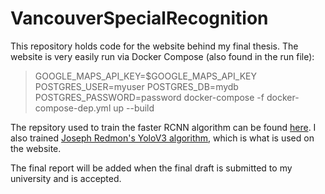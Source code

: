 # VancouverSpecialRecognition

This repository holds code for the website behind my final thesis. The website is very easily run via Docker Compose (also found in the run file):

> GOOGLE_MAPS_API_KEY=$GOOGLE_MAPS_API_KEY POSTGRES_USER=myuser POSTGRES_DB=mydb POSTGRES_PASSWORD=password docker-compose -f docker-compose-dep.yml up --build

The repsitory used to train the faster RCNN algorithm can be found [here](https://github.com/jwyang/faster-rcnn.pytorch). I also trained [Joseph Redmon's YoloV3 algorithm](https://github.com/pjreddie/darknet), which is what is used on the website.

The final report will be added when the final draft is submitted to my university and is accepted.
